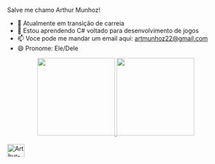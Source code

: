 Salve me chamo Arthur Munhoz!
- 🔭 Atualmente em transição de carreia
- 🌱 Estou aprendendo C# voltado para desenvolvimento de jogos
- 📫 Voce pode me mandar um email aqui: artmunhoz22@gmail.com
- 😄 Pronome: Ele/Dele


<div align="center">
  <a href="https://github.com/Arthur-Munhoz">
  <img height="180em" src="https://github-readme-stats.vercel.app/api?username=Arthur-Munhoz&show_icons=true&theme=dark&include_all_commits=true&count_private=true"/>
  <img height="180em" src="https://github-readme-stats.vercel.app/api/top-langs/?username=Arthur-Munhoz&layout=compact&langs_count=7&theme=dark"/>
</div>

  <div style="display: inline_block"><br>
  <img align="center" alt="Arthur-C#" height="30" width="40" src="https://cdn.jsdelivr.net/gh/devicons/devicon/icons/csharp/csharp-original.svg"/>

</div>
